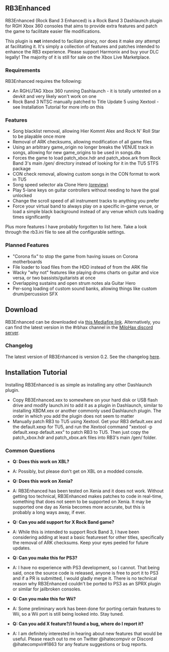 ## RB3Enhanced

RB3Enhanced (Rock Band 3 Enhanced) is a Rock Band 3 Dashlaunch plugin for RGH Xbox 360 consoles that aims to provide extra features and patch the game to facilitate easier file modifications.

This plugin is **not** intended to faciliate piracy, nor does it make _any_ attempt at facilitating it. It's simply a collection of features and patches intended to enhance the RB3 experience. Please support Harmonix and buy your DLC legally! The majority of it is still for sale on the Xbox Live Marketplace.

### Requirements

RB3Enhanced requires the following:
* An RGH/JTAG Xbox 360 running Dashlaunch - it is totally untested on a devkit and very likely won't work on one
* Rock Band 3 NTSC manually patched to Title Update 5 using Xextool - see Installation Tutorial for more info on this

### Features
* Song blacklist removal, allowing Hier Kommt Alex and Rock N' Roll Star to be playable once more
* Removal of ARK checksums, allowing modification of all game files
* Using an arbitrary game_origin no longer breaks the VENUE track in songs, allowing for new game_origins to be used in songs.dta
* Forces the game to load patch_xbox.hdr and patch_xbox.ark from Rock Band 3's main /gen/ directory instead of looking for it in the TU5 STFS package
* CON check removal, allowing custom songs in the CON format to work in TU5
* Song speed selector ala Clone Hero [(preview)](https://www.youtube.com/watch?v=BuXSdth-_Vo)
* Play 5-lane keys on guitar controllers without needing to have the goal unlocked
* Change the scroll speed of all instrument tracks to anything you prefer
* Force your virtual band to always play on a specific in-game venue, or load a simple black background instead of any venue which cuts loading times significantly

Plus more features I have probably forgotten to list here. Take a look through the rb3.ini file to see all the configurable settings.

### Planned Features
* "Corona fix" to stop the game from having issues on Corona motherboards
* File loader to load files from the HDD instead of from the ARK file
* Wacky "why not" features like playing drums charts on guitar and vice versa, or two bassists/guitarists at once
* Overlapping sustains and open strum notes ala Guitar Hero
* Per-song loading of custom sound banks, allowing things like custom drum/percussion SFX

## Download
RB3Enhanced can be downloaded via [this Mediafire link](https://www.mediafire.com/file/ky65kqu9c5o88tt/RB3Enhanced_0.3.0.1.zip/file). Alternatively, you can find the latest version in the #rbhax channel in the [MiloHax discord server](https://discord.gg/QKe7vRnJG3).

### Changelog
The latest version of RB3Enhanced is version 0.2. See the changelog [here](https://ihatecompvir.github.io/RB3Enhanced/changelog).

## Installation Tutorial
Installing RB3Enhanced is as simple as installing any other Dashlaunch plugin.
- Copy RB3Enhanced.xex to somewhere on your hard disk or USB flash drive and modify launch.ini to add it as a plugin in Dashlaunch, similar to installing XBDM.xex or another commonly used Dashlaunch plugin. The order in which you add the plugin does not seem to matter
- Manually patch RB3 to TU5 using Xextool. Get your RB3 default.xex and the default.xexp for TU5, and run the Xextool command "xextool -p default.xexp default.xex" to patch RB3 to TU5. Then just copy the patch_xbox.hdr and patch_xbox.ark files into RB3's main /gen/ folder.

### Common Questions
* **Q: Does this work on XBL?**
* A: Possibly, but please don't get on XBL on a modded console.

* **Q: Does this work on Xenia?**
* A: RB3Enhanced has been tested on Xenia and it does not work. Without getting too technical, RB3Enhanced makes patches to code in real-time, something that does not seem to be supported on Xenia. It may be supported one day as Xenia becomes more accurate, but this is probably a long ways away, if ever.

* **Q: Can you add support for X Rock Band game?**
* A: While this is intended to support Rock Band 3, I have been considering adding at least a basic featureset for other titles, specifically the removal of ARK checksums. Keep your eyes peeled for future updates.

* **Q: Can you make this for PS3?**
* A: I have no experience with PS3 development, so I cannot. That being said, once the source code is released, anyone is free to port it to PS3 and if a PR is submitted, I would gladly merge it. There is no technical reason why RB3Enhanced couldn't be ported to PS3 as an SPRX plugin or similar for jailbroken consoles.

* **Q: Can you make this for Wii?**
* A: Some preliminary work has been done for porting certain features to Wii, so a Wii port is still being looked into. Stay tuned.

* **Q: Can you add X feature?/I found a bug, where do I report it?**
* A: I am definitely interested in hearing about new features that would be useful. Please reach out to me on Twitter @ihatecompvir or Discord @ihatecompvir#1863 for any feature suggestions or bug reports.
